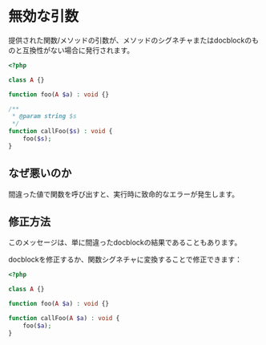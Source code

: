 # 無効な引数

提供された関数/メソッドの引数が、メソッドのシグネチャまたはdocblockのものと互換性がない場合に発行されます。

```php
<?php

class A {}

function foo(A $a) : void {}

/**
 * @param string $s
 */
function callFoo($s) : void {
    foo($s);
}
```

## なぜ悪いのか

間違った値で関数を呼び出すと、実行時に致命的なエラーが発生します。

## 修正方法

このメッセージは、単に間違ったdocblockの結果であることもあります。

docblockを修正するか、関数シグネチャに変換することで修正できます：

```php
<?php

class A {}

function foo(A $a) : void {}

function callFoo(A $a) : void {
    foo($a);
}
```
